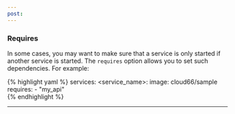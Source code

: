 ```yaml
---
post: 
---
```


### Requires

In some cases, you may want to make sure that a service is only started if another service is started. The `requires` option allows you to set such dependencies. For example:

{% highlight yaml %}
services:
    &#60;service_name&#62;:
        image: cloud66/sample
        requires:
          - "my_api"    
{% endhighlight %}

* * *

